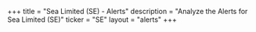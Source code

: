 +++
title = "Sea Limited (SE) - Alerts"
description = "Analyze the Alerts for Sea Limited (SE)"
ticker = "SE"
layout = "alerts"
+++

